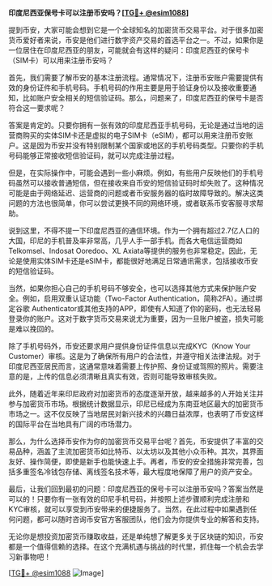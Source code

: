 **印度尼西亚保号卡可以注册币安吗？[[TG💪+ @esim1088](https://t.me/s/esim1088)]**

提到币安，大家可能会想到它是一个全球知名的加密货币交易平台。对于很多加密货币爱好者来说，币安是他们进行数字资产交易的首选平台之一。不过，如果你是一位居住在印度尼西亚的朋友，可能就会有这样的疑问：印度尼西亚的保号卡（SIM卡）可以用来注册币安吗？

首先，我们需要了解币安的基本注册流程。通常情况下，注册币安账户需要提供有效的身份证件和手机号码。手机号码的作用主要是用于验证身份以及接收重要通知，比如账户安全相关的短信验证码。那么，问题来了，印度尼西亚的保号卡是否符合这一要求呢？

答案是肯定的。只要你拥有一张有效的印度尼西亚手机号码，无论是通过当地的运营商购买的实体SIM卡还是虚拟的电子SIM卡（eSIM），都可以用来注册币安账户。这是因为币安并没有特别限制某个国家或地区的手机号码类型。只要你的手机号码能够正常接收短信验证码，就可以完成注册过程。

但是，在实际操作中，可能会遇到一些小麻烦。例如，有些用户反映他们的手机号码虽然可以接收普通短信，但在接收来自币安的短信验证码时却失败了。这种情况可能是由于网络延迟、运营商的问题或者币安服务器的临时故障导致的。解决这类问题的方法也很简单，你可以尝试更换不同的网络环境，或者联系币安客服寻求帮助。

说到这里，不得不提一下印度尼西亚的通信环境。作为一个拥有超过2.7亿人口的大国，印尼的手机普及率非常高，几乎人手一部手机。而各大电信运营商如Telkomsel、Indosat Ooredoo、XL Axiata等提供的服务也非常稳定。因此，无论是使用实体SIM卡还是eSIM卡，都能很好地满足日常通讯需求，包括接收币安的短信验证码。

当然，如果你担心自己的手机号码不够安全，也可以选择其他方式来保护账户安全。例如，启用双重认证功能（Two-Factor Authentication，简称2FA）。通过绑定谷歌 Authenticator或其他支持的APP，即使有人知道了你的密码，也无法轻易登录你的账户。这对于数字货币交易来说尤为重要，因为一旦账户被盗，损失可能是难以挽回的。

除了手机号码外，币安还要求用户提供身份证件信息以完成KYC（Know Your Customer）审核。这是为了确保所有用户的合法性，并遵守相关法律法规。对于印度尼西亚居民而言，这通常意味着需要上传护照、身份证或驾照的照片。需要注意的是，上传的信息必须清晰且真实有效，否则可能导致审核失败。

此外，随着近年来印尼政府对加密货币的态度逐渐开放，越来越多的人开始关注并参与加密货币市场。根据统计数据显示，印尼已经成为东南亚地区最大的加密货币市场之一。这不仅反映了当地居民对新兴技术的兴趣日益浓厚，也表明了币安这样的国际平台在当地具有广阔的市场潜力。

那么，为什么选择币安作为你的加密货币交易平台呢？首先，币安提供了丰富的交易品种，涵盖了主流加密货币如比特币、以太坊以及其他小众币种。其次，其界面友好、操作简便，即使是新手也能快速上手。再者，币安的安全措施非常完善，包括多重签名冷钱包存储、离线签名技术等，最大程度地保障了用户的资产安全。

最后，让我们回到最初的问题：印度尼西亚的保号卡可以注册币安吗？答案当然是可以的！只要你有一张有效的印尼手机号码，并按照上述步骤顺利完成注册和KYC审核，就可以享受到币安带来的便捷服务了。当然，在此过程中如果遇到任何问题，都可以随时咨询币安官方客服团队，他们会为你提供专业的解答和支持。

无论你是想投资加密货币赚取收益，还是单纯想了解更多关于区块链的知识，币安都是一个值得信赖的选择。在这个充满机遇与挑战的时代里，抓住每一个机会去学习新事物吧！

[[TG💪+ @esim1088](https://t.me/s/esim1088) ![Image](https://i.postimg.cc/4NQfJmqS/Snipaste-2025-05-13-00-14-12.png)]